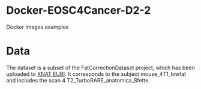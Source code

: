 # Docker-EOSC4Cancer-D2-2
Docker images examples
# Data
The dataset is a subset of the FatCorrectionDataset project, which has been uploaded to [XNAT EUBI](https://eubi-xnat.hpc4ai.unito.it/). It corresponds to the subject mouse_4T1_lowfat and includes the scan 4 T2_TurboRARE_anatomica_8fette.
